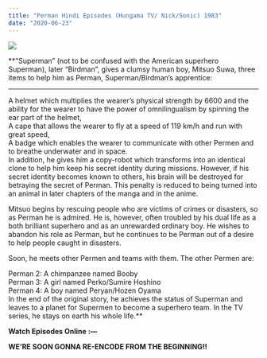 ```yaml
---
title: "Perman Hindi Episodes (Hungama TV/ Nick/Sonic) 1983"
date: "2020-06-23"
---
```


<script type="text/javascript">var adlinkfly_url = 'http://cashflies.com/'; var adlinkfly_api_token = 'dc2f22a8eaf415124d88fcfed387db96ad4bf036'; var adlinkfly_advert = 2; var adlinkfly_exclude_domains = ['http://cashflies.com/', 'https://animetoonhindi2.blogspot.in/'];</script>

[![](https://2.bp.blogspot.com/-xYQnFUAOSNI/WukxK0rutDI/AAAAAAAABh4/X0kR4aWAL60M0qELFkY_Q9O8CX-OBpwbwCLcBGAs/s400/PERMAN.jpg)](https://2.bp.blogspot.com/-xYQnFUAOSNI/WukxK0rutDI/AAAAAAAABh4/X0kR4aWAL60M0qELFkY_Q9O8CX-OBpwbwCLcBGAs/s1600/PERMAN.jpg)

**“Superman” (not to be confused with the American superhero Superman), later “Birdman”, gives a clumsy human boy, Mitsuo Suwa, three items to help him as Perman, Superman/Birdman’s apprentice:  
****  
A helmet which multiplies the wearer’s physical strength by 6600 and the ability for the wearer to have the power of omnilingualism by spinning the ear part of the helmet,  
A cape that allows the wearer to fly at a speed of 119 km/h and run with great speed,  
A badge which enables the wearer to communicate with other Permen and to breathe underwater and in space.  
In addition, he gives him a copy-robot which transforms into an identical clone to help him keep his secret identity during missions. However, if his secret identity becomes known to others, his brain will be destroyed for betraying the secret of Perman. This penalty is reduced to being turned into an animal in later chapters of the manga and in the anime.  
  
Mitsuo begins by rescuing people who are victims of crimes or disasters, so as Perman he is admired. He is, however, often troubled by his dual life as a both brilliant superhero and as an unrewarded ordinary boy. He wishes to abandon his role as Perman, but he continues to be Perman out of a desire to help people caught in disasters.  
  
Soon, he meets other Permen and teams with them. The other Permen are:  
  
Perman 2: A chimpanzee named Booby  
Perman 3: A girl named Perko/Sumire Hoshino  
Perman 4: A boy named Peryan/Hozen Oyama  
In the end of the original story, he achieves the status of Superman and leaves to a planet for Supermen to become a superhero team. In the TV series, he stays on earth his whole life.**

**Watch Episodes Online :—**  

**WE’RE SOON GONNA RE-ENCODE FROM THE BEGINNING!!**

